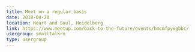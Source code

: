 ```yaml
---
title: Meet on a regular basis
date: 2018-04-20
location: Heart and Soul, Heidelberg
link: https://www.meetup.com/back-to-the-future/events/hmcmfpyxgbbc/
usergroup: smalltalkrn
type: usergroup
---
```

